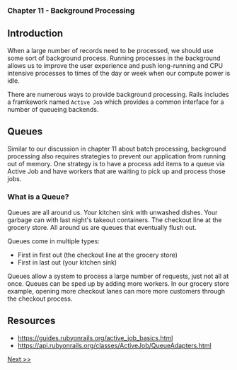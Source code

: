 ### Chapter 11 - Background Processing

## Introduction

When a large number of records need to be processed, we should use some sort of background process. Running processes in the background allows us to improve the user experience and push long-running and CPU intensive processes to times of the day or week when our compute power is idle.

There are numerous ways to provide background processing. Rails includes a framkework named `Active Job` which provides a common interface for a number of queueing backends.

## Queues

Similar to our discussion in chapter 11 about batch processing, background processing also requires strategies to prevent our application from running out of memory. One strategy is to have a process add items to a queue via Active Job and have workers that are waiting to pick up and process those jobs.

### What is a Queue?

Queues are all around us. Your kitchen sink with unwashed dishes. Your garbage can with last night's takeout containers. The checkout line at the grocery store. All around us are queues that eventually flush out.

Queues come in multiple types:

* First in first out (the checkout line at the grocery store)
* First in last out (your kitchen sink)

Queues allow a system to process a large number of requests, just not all at once. Queues can be sped up by adding more workers. In our grocery store example, opening more checkout lanes can more more customers through the checkout process.

## Resources

* https://guides.rubyonrails.org/active_job_basics.html
* https://api.rubyonrails.org/classes/ActiveJob/QueueAdapters.html

[Next >>](130-chapter-12.md)
